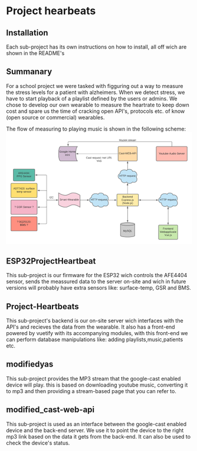 # Project hearbeats

## Installation

Each sub-project has its own instructions on how to install, all off wich are shown in the README's
 
 ## Summanary
 
For a school project we were tasked with figguring out a way to measure the stress levels for a patient with alzheimers.
When we detect stress, we have to start playback of a playlist defined by the users or admins. We chose to develop our own wearable to measure the heartrate to keep
down cost and spare us the time of cracking open API's, protocols etc. of know (open source or commercial) wearables.

The flow of measuring to playing music is shown in the following scheme:
![Common error](Images/bigscheme.png)
 
 ## ESP32ProjectHeartbeat

This sub-project is our firmware for the ESP32 wich controls the AFE4404 sensor, sends the meassured data to the server on-site and wich in future versions will probably have extra sensors like: surface-temp, GSR and BMS.

 ## Project-Heartbeats

This sub-project's backend is our on-site server wich interfaces with the API's and recieves the data from the wearable. It also has a front-end powered by vuetify with its accompanying modules, with this front-end we can perform database manipulations like: adding playlists,music,patients etc.

 ## modifiedyas

This sub-project provides the MP3 stream that the google-cast enabled device will play. this is based on downloading youtube music, converting it to mp3 and then providing a stream-based page that you can refer to.

 ## modified_cast-web-api

This sub-project is used as an interface between the google-cast enabled device and the back-end server. We use it to point the device to the right mp3 link based on the data it gets from the back-end. It can also be used to check the device's status.

 
 
